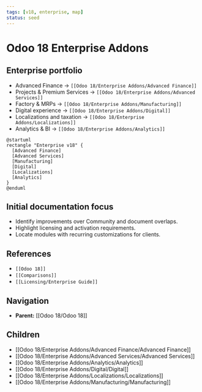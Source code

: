 ```yaml
---
tags: [v18, enterprise, map]
status: seed
---
```

# Odoo 18 Enterprise Addons

## Enterprise portfolio
- Advanced Finance -> `[[Odoo 18/Enterprise Addons/Advanced Finance]]`
- Projects & Premium Services -> `[[Odoo 18/Enterprise Addons/Advanced Services]]`
- Factory & MRPs -> `[[Odoo 18/Enterprise Addons/Manufacturing]]`
- Digital experience -> `[[Odoo 18/Enterprise Addons/Digital]]`
- Localizations and taxation -> `[[Odoo 18/Enterprise Addons/Localizations]]`
- Analytics & BI -> `[[Odoo 18/Enterprise Addons/Analytics]]`

```plantuml
@startuml
rectangle "Enterprise v18" {
  [Advanced Finance]
  [Advanced Services]
  [Manufacturing]
  [Digital]
  [Localizations]
  [Analytics]
}
@enduml
```

## Initial documentation focus
- Identify improvements over Community and document overlaps.
- Highlight licensing and activation requirements.
- Locate modules with recurring customizations for clients.

## References
- `[[Odoo 18]]`
- `[[Comparisons]]`
- `[[Licensing/Enterprise Guide]]`

## Navigation
- **Parent:** [[Odoo 18/Odoo 18]]
## Children
- [[Odoo 18/Enterprise Addons/Advanced Finance/Advanced Finance]]
- [[Odoo 18/Enterprise Addons/Advanced Services/Advanced Services]]
- [[Odoo 18/Enterprise Addons/Analytics/Analytics]]
- [[Odoo 18/Enterprise Addons/Digital/Digital]]
- [[Odoo 18/Enterprise Addons/Localizations/Localizations]]
- [[Odoo 18/Enterprise Addons/Manufacturing/Manufacturing]]
